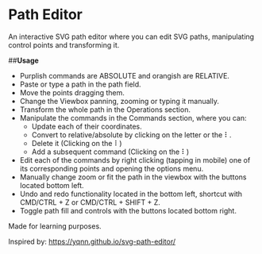 # Path Editor

An interactive SVG path editor where you can edit SVG paths, manipulating control points and transforming it.

##**Usage**

- Purplish commands are ABSOLUTE and orangish are RELATIVE.
- Paste or type a path in the path field.
- Move the points dragging them.
- Change the Viewbox panning, zooming or typing it manually.
- Transform the whole path in the Operations section.
- Manipulate the commands in the Commands section, where you can:
  - Update each of their coordinates.
  - Convert to relative/absolute by clicking on the letter or the ⠇.
  - Delete it (Clicking on the ⠇)
  - Add a subsequent command (Clicking on the ⠇)
- Edit each of the commands by right clicking (tapping in mobile) one of its corresponding points and opening the options menu.
- Manually change zoom or fit the path in the viewbox with the buttons located bottom left.
- Undo and redo functionality located in the bottom left, shortcut with CMD/CTRL + Z or  CMD/CTRL + SHIFT + Z.
- Toggle path fill and controls with the buttons located bottom right.

Made for learning purposes.

Inspired by: https://yqnn.github.io/svg-path-editor/
